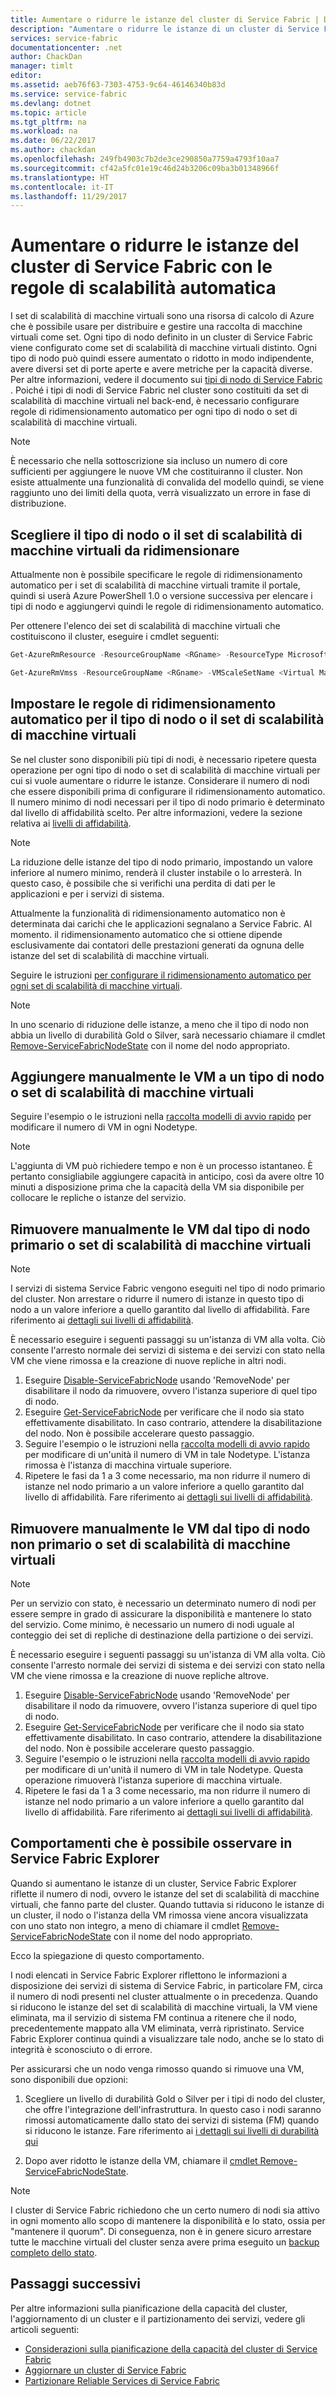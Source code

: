 ```yaml
---
title: Aumentare o ridurre le istanze del cluster di Service Fabric | Documentazione Microsoft
description: "Aumentare o ridurre le istanze di un cluster di Service Fabric per rispondere alle esigenze impostando le regole di ridimensionamento automatico per ogni tipo di nodo o set di scalabilità di macchine virtuali. Aggiungere o rimuovere nodi in un cluster di Service Fabric"
services: service-fabric
documentationcenter: .net
author: ChackDan
manager: timlt
editor: 
ms.assetid: aeb76f63-7303-4753-9c64-46146340b83d
ms.service: service-fabric
ms.devlang: dotnet
ms.topic: article
ms.tgt_pltfrm: na
ms.workload: na
ms.date: 06/22/2017
ms.author: chackdan
ms.openlocfilehash: 249fb4903c7b2de3ce290850a7759a4793f10aa7
ms.sourcegitcommit: cf42a5fc01e19c46d24b3206c09ba3b01348966f
ms.translationtype: HT
ms.contentlocale: it-IT
ms.lasthandoff: 11/29/2017
---
```

# <a name="scale-a-service-fabric-cluster-in-or-out-using-auto-scale-rules"></a>Aumentare o ridurre le istanze del cluster di Service Fabric con le regole di scalabilità automatica
I set di scalabilità di macchine virtuali sono una risorsa di calcolo di Azure che è possibile usare per distribuire e gestire una raccolta di macchine virtuali come set. Ogni tipo di nodo definito in un cluster di Service Fabric viene configurato come set di scalabilità di macchine virtuali distinto. Ogni tipo di nodo può quindi essere aumentato o ridotto in modo indipendente, avere diversi set di porte aperte e avere metriche per la capacità diverse. Per altre informazioni, vedere il documento sui [tipi di nodo di Service Fabric](service-fabric-cluster-nodetypes.md) . Poiché i tipi di nodi di Service Fabric nel cluster sono costituiti da set di scalabilità di macchine virtuali nel back-end, è necessario configurare regole di ridimensionamento automatico per ogni tipo di nodo o set di scalabilità di macchine virtuali.

> [!NOTE]
> È necessario che nella sottoscrizione sia incluso un numero di core sufficienti per aggiungere le nuove VM che costituiranno il cluster. Non esiste attualmente una funzionalità di convalida del modello quindi, se viene raggiunto uno dei limiti della quota, verrà visualizzato un errore in fase di distribuzione.
> 
> 

## <a name="choose-the-node-typevirtual-machine-scale-set-to-scale"></a>Scegliere il tipo di nodo o il set di scalabilità di macchine virtuali da ridimensionare
Attualmente non è possibile specificare le regole di ridimensionamento automatico per i set di scalabilità di macchine virtuali tramite il portale, quindi si userà Azure PowerShell 1.0 o versione successiva per elencare i tipi di nodo e aggiungervi quindi le regole di ridimensionamento automatico.

Per ottenere l'elenco dei set di scalabilità di macchine virtuali che costituiscono il cluster, eseguire i cmdlet seguenti:

```powershell
Get-AzureRmResource -ResourceGroupName <RGname> -ResourceType Microsoft.Compute/VirtualMachineScaleSets

Get-AzureRmVmss -ResourceGroupName <RGname> -VMScaleSetName <Virtual Machine scale set name>
```

## <a name="set-auto-scale-rules-for-the-node-typevirtual-machine-scale-set"></a>Impostare le regole di ridimensionamento automatico per il tipo di nodo o il set di scalabilità di macchine virtuali
Se nel cluster sono disponibili più tipi di nodi, è necessario ripetere questa operazione per ogni tipo di nodo o set di scalabilità di macchine virtuali per cui si vuole aumentare o ridurre le istanze. Considerare il numero di nodi che essere disponibili prima di configurare il ridimensionamento automatico. Il numero minimo di nodi necessari per il tipo di nodo primario è determinato dal livello di affidabilità scelto. Per altre informazioni, vedere la sezione relativa ai [livelli di affidabilità](service-fabric-cluster-capacity.md).

> [!NOTE]
> La riduzione delle istanze del tipo di nodo primario, impostando un valore inferiore al numero minimo, renderà il cluster instabile o lo arresterà. In questo caso, è possibile che si verifichi una perdita di dati per le applicazioni e per i servizi di sistema.
> 
> 

Attualmente la funzionalità di ridimensionamento automatico non è determinata dai carichi che le applicazioni segnalano a Service Fabric. Al momento. il ridimensionamento automatico che si ottiene dipende esclusivamente dai contatori delle prestazioni generati da ognuna delle istanze del set di scalabilità di macchine virtuali.  

Seguire le istruzioni [per configurare il ridimensionamento automatico per ogni set di scalabilità di macchine virtuali](../virtual-machine-scale-sets/virtual-machine-scale-sets-autoscale-overview.md).

> [!NOTE]
> In uno scenario di riduzione delle istanze, a meno che il tipo di nodo non abbia un livello di durabilità Gold o Silver, sarà necessario chiamare il cmdlet [Remove-ServiceFabricNodeState](https://docs.microsoft.com/powershell/module/servicefabric/remove-servicefabricnodestate) con il nome del nodo appropriato.
> 
> 

## <a name="manually-add-vms-to-a-node-typevirtual-machine-scale-set"></a>Aggiungere manualmente le VM a un tipo di nodo o set di scalabilità di macchine virtuali
Seguire l'esempio o le istruzioni nella [raccolta modelli di avvio rapido](https://github.com/Azure/azure-quickstart-templates/tree/master/201-vmss-scale-existing) per modificare il numero di VM in ogni Nodetype. 

> [!NOTE]
> L'aggiunta di VM può richiedere tempo e non è un processo istantaneo. È pertanto consigliabile aggiungere capacità in anticipo, così da avere oltre 10 minuti a disposizione prima che la capacità della VM sia disponibile per collocare le repliche o istanze del servizio.
> 
> 

## <a name="manually-remove-vms-from-the-primary-node-typevirtual-machine-scale-set"></a>Rimuovere manualmente le VM dal tipo di nodo primario o set di scalabilità di macchine virtuali
> [!NOTE]
> I servizi di sistema Service Fabric vengono eseguiti nel tipo di nodo primario del cluster. Non arrestare o ridurre il numero di istanze in questo tipo di nodo a un valore inferiore a quello garantito dal livello di affidabilità. Fare riferimento ai [dettagli sui livelli di affidabilità](service-fabric-cluster-capacity.md). 
> 
> 

È necessario eseguire i seguenti passaggi su un'istanza di VM alla volta. Ciò consente l'arresto normale dei servizi di sistema e dei servizi con stato nella VM che viene rimossa e la creazione di nuove repliche in altri nodi.

1. Eseguire [Disable-ServiceFabricNode](https://docs.microsoft.com/powershell/module/servicefabric/disable-servicefabricnode?view=azureservicefabricps) usando 'RemoveNode' per disabilitare il nodo da rimuovere, ovvero l'istanza superiore di quel tipo di nodo.
2. Eseguire [Get-ServiceFabricNode](https://docs.microsoft.com/powershell/module/servicefabric/get-servicefabricnode?view=azureservicefabricps) per verificare che il nodo sia stato effettivamente disabilitato. In caso contrario, attendere la disabilitazione del nodo. Non è possibile accelerare questo passaggio.
3. Seguire l'esempio o le istruzioni nella [raccolta modelli di avvio rapido](https://github.com/Azure/azure-quickstart-templates/tree/master/201-vmss-scale-existing) per modificare di un'unità il numero di VM in tale Nodetype. L'istanza rimossa è l'istanza di macchina virtuale superiore. 
4. Ripetere le fasi da 1 a 3 come necessario, ma non ridurre il numero di istanze nel nodo primario a un valore inferiore a quello garantito dal livello di affidabilità. Fare riferimento ai [dettagli sui livelli di affidabilità](service-fabric-cluster-capacity.md). 

## <a name="manually-remove-vms-from-the-non-primary-node-typevirtual-machine-scale-set"></a>Rimuovere manualmente le VM dal tipo di nodo non primario o set di scalabilità di macchine virtuali
> [!NOTE]
> Per un servizio con stato, è necessario un determinato numero di nodi per essere sempre in grado di assicurare la disponibilità e mantenere lo stato del servizio. Come minimo, è necessario un numero di nodi uguale al conteggio dei set di repliche di destinazione della partizione o dei servizi. 
> 
> 

È necessario eseguire i seguenti passaggi su un'istanza di VM alla volta. Ciò consente l'arresto normale dei servizi di sistema e dei servizi con stato nella VM che viene rimossa e la creazione di nuove repliche altrove.

1. Eseguire [Disable-ServiceFabricNode](https://docs.microsoft.com/powershell/module/servicefabric/disable-servicefabricnode?view=azureservicefabricps) usando 'RemoveNode' per disabilitare il nodo da rimuovere, ovvero l'istanza superiore di quel tipo di nodo.
2. Eseguire [Get-ServiceFabricNode](https://docs.microsoft.com/powershell/module/servicefabric/get-servicefabricnode?view=azureservicefabricps) per verificare che il nodo sia stato effettivamente disabilitato. In caso contrario, attendere la disabilitazione del nodo. Non è possibile accelerare questo passaggio.
3. Seguire l'esempio o le istruzioni nella [raccolta modelli di avvio rapido](https://github.com/Azure/azure-quickstart-templates/tree/master/201-vmss-scale-existing) per modificare di un'unità il numero di VM in tale Nodetype. Questa operazione rimuoverà l'istanza superiore di macchina virtuale. 
4. Ripetere le fasi da 1 a 3 come necessario, ma non ridurre il numero di istanze nel nodo primario a un valore inferiore a quello garantito dal livello di affidabilità. Fare riferimento ai [dettagli sui livelli di affidabilità](service-fabric-cluster-capacity.md).

## <a name="behaviors-you-may-observe-in-service-fabric-explorer"></a>Comportamenti che è possibile osservare in Service Fabric Explorer
Quando si aumentano le istanze di un cluster, Service Fabric Explorer riflette il numero di nodi, ovvero le istanze del set di scalabilità di macchine virtuali, che fanno parte del cluster.  Quando tuttavia si riducono le istanze di un cluster, il nodo o l'istanza della VM rimossa viene ancora visualizzata con uno stato non integro, a meno di chiamare il cmdlet [Remove-ServiceFabricNodeState](https://msdn.microsoft.com/library/mt125993.aspx) con il nome del nodo appropriato.   

Ecco la spiegazione di questo comportamento.

I nodi elencati in Service Fabric Explorer riflettono le informazioni a disposizione dei servizi di sistema di Service Fabric, in particolare FM, circa il numero di nodi presenti nel cluster attualmente o in precedenza. Quando si riducono le istanze del set di scalabilità di macchine virtuali, la VM viene eliminata, ma il servizio di sistema FM continua a ritenere che il nodo, precedentemente mappato alla VM eliminata, verrà ripristinato. Service Fabric Explorer continua quindi a visualizzare tale nodo, anche se lo stato di integrità è sconosciuto o di errore.

Per assicurarsi che un nodo venga rimosso quando si rimuove una VM, sono disponibili due opzioni:

1) Scegliere un livello di durabilità Gold o Silver per i tipi di nodo del cluster, che offre l'integrazione dell'infrastruttura. In questo caso i nodi saranno rimossi automaticamente dallo stato dei servizi di sistema (FM) quando si riducono le istanze.
Fare riferimento ai [i dettagli sui livelli di durabilità qui](service-fabric-cluster-capacity.md)

2) Dopo aver ridotto le istanze della VM, chiamare il [cmdlet Remove-ServiceFabricNodeState](https://msdn.microsoft.com/library/mt125993.aspx).

> [!NOTE]
> I cluster di Service Fabric richiedono che un certo numero di nodi sia attivo in ogni momento allo scopo di mantenere la disponibilità e lo stato, ossia per "mantenere il quorum". Di conseguenza, non è in genere sicuro arrestare tutte le macchine virtuali del cluster senza avere prima eseguito un [backup completo dello stato](service-fabric-reliable-services-backup-restore.md).
> 
> 

## <a name="next-steps"></a>Passaggi successivi
Per altre informazioni sulla pianificazione della capacità del cluster, l'aggiornamento di un cluster e il partizionamento dei servizi, vedere gli articoli seguenti:

* [Considerazioni sulla pianificazione della capacità del cluster di Service Fabric](service-fabric-cluster-capacity.md)
* [Aggiornare un cluster di Service Fabric](service-fabric-cluster-upgrade.md)
* [Partizionare Reliable Services di Service Fabric](service-fabric-concepts-partitioning.md)

<!--Image references-->
[BrowseServiceFabricClusterResource]: ./media/service-fabric-cluster-scale-up-down/BrowseServiceFabricClusterResource.png
[ClusterResources]: ./media/service-fabric-cluster-scale-up-down/ClusterResources.png
